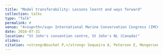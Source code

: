```yaml
---
title: "Model transferability: Lessons learnt and ways forward"
collection: talks
type: "Talk"
permalink: #
venue: "4<sup>th</sup> International Marine Conservation Congress (IMCC4)"
date: 2016-07-31
location: "St John's convention centre, St John's NL (Canada)"
slides:
citation: <strong>Bouchet P,</strong> Sequeira A, Peterson E, Mengersen K, Caley J, Yates K. 2016. Model transferability: Lessons learnt and ways forward. Talk at the 4<sup>th</sup> International Marine Conservation Congress (IMCC4), St John's convention centre, St John's NL (Canada).
---
```

